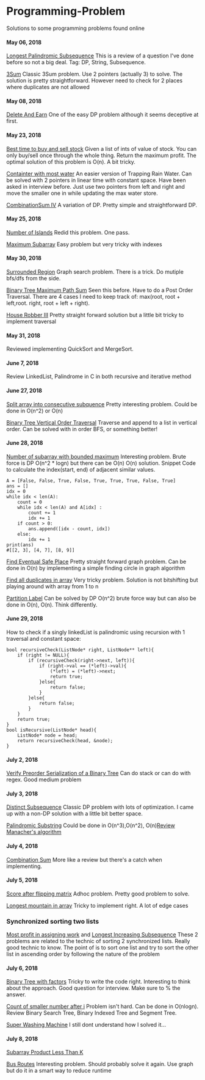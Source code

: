 # Programming-Problem

Solutions to some programming problems found online


#### May 06, 2018
[Longest Palindromic Subsequence](https://leetcode.com/problems/longest-palindromic-subsequence/description/)
This is a review of a question I've done before so not a big deal. 
Tag: DP, String, Subsequence.


[3Sum](https://fizzbuzzed.com/top-interview-questions-1/#twopointerm)
Classic 3Sum problem. Use 2 pointers (actually 3) to solve. The solution is pretty straightforward. However need to check for 2 places where duplicates are not allowed


#### May 08, 2018

[Delete And Earn](https://leetcode.com/problems/delete-and-earn/description/)
One of the easy DP problem although it seems deceptive at first. 

#### May 23, 2018

[Best time to buy and sell stock](https://leetcode.com/problems/best-time-to-buy-and-sell-stock/description/)
Given a list of ints of value of stock. You can only buy/sell once through the whole thing. Return the maximum profit.
The optimal solution of this problem is O(n). A bit tricky.

[Containter with most water](https://leetcode.com/problems/container-with-most-water/description/)
An easier version of Trapping Rain Water. Can be solved with 2 pointers in linear time with constant space. Have been asked in interview before.
Just use two pointers from left and right and move the smaller one in while updating the max water store.

[CombinationSum IV](https://leetcode.com/problems/combination-sum-iv/description/)
A variation of DP. Pretty simple and straightforward DP.

#### May 25, 2018

[Number of Islands](https://leetcode.com/problems/number-of-islands/description/)
Redid this problem. One pass.

[Maximum Subarray](https://leetcode.com/problems/maximum-subarray/description/)
Easy problem but very tricky with indexes

#### May 30, 2018

[Surrounded Region](https://leetcode.com/problems/surrounded-regions/description/)
Graph search problem. There is a trick. Do mutiple bfs/dfs from the side.

[Binary Tree Maximum Path Sum](https://leetcode.com/problems/binary-tree-maximum-path-sum/description/)
Seen this before. Have to do a Post Order Traversal. There are 4 cases I need to keep track of: max(root, root + left,root. right, root + left + right). 

[House Robber III](https://leetcode.com/problems/house-robber-iii/description/)
Pretty straight forward solution but a little bit tricky to implement traversal


#### May 31, 2018

Reviewed implementing QuickSort and MergeSort.

#### June 7, 2018
Review LinkedList, Palindrome in C in both recursive and iterative method

#### June 27, 2018
[Split array into consecutive subquence](https://leetcode.com/problems/split-array-into-consecutive-subsequences/description/)
Pretty interesting problem. Could be done in O(n^2) or O(n)

[Binary Tree Vertical Order Traversal](https://leetcode.com/problems/binary-tree-vertical-order-traversal/description/)
Traverse and append to a list in vertical order. Can be solved with in order BFS, or something better!

#### June 28, 2018
[Number of subarray with bounded maximum](https://leetcode.com/problems/number-of-subarrays-with-bounded-maximum/description/)
Interesting problem. Brute force is DP O(n^2  * logn) but there can be O(n) O(n) solution.
Snippet Code to calculate the index(start, end) of adjacent similar values.
```
A = [False, False, True, False, True, True, True, False, True]
ans = []
idx = 0
while idx < len(A):
    count = 0
    while idx < len(A) and A[idx] :
        count += 1
        idx += 1
    if count > 0:
        ans.append([idx - count, idx])
    else:
        idx += 1
print(ans)
#[[2, 3], [4, 7], [8, 9]]
```

[Find Eventual Safe Place](https://leetcode.com/problems/find-eventual-safe-states/description/)
Pretty straight forward graph problem. Can be done in O(n) by implementing a simple finding circle in graph algorithm

[Find all duplicates in array](https://leetcode.com/problems/find-all-duplicates-in-an-array/description/)
Very tricky problem. Solution is not bitshifting but playing around with array from 1 to n

[Partition Label](https://leetcode.com/problems/partition-labels/description/)
Can be solved by DP O(n^2) brute force way but can also be done in  O(n), O(n). Think differently.

#### June 29, 2018

How to check if a singly linkedList is palindromic using recursion with 1 traversal and constant space:

```
bool recursiveCheck(ListNode* right, ListNode** left){
	if (right != NULL){
		if (recursiveCheck(right->next, left)){
			if (right->val == (*left)->val){
				(*left) = (*left)->next;
				return true; 	
			}else{
				return false;
			}	
		}else{
			return false;
		}
	}
	return true;
}
bool isRecursive(ListNode* head){
	ListNode* node = head;
	return recursiveCheck(head, &node);
}
``` 

#### July 2, 2018

[Verify Preorder Serialization of a Binary Tree](https://leetcode.com/problems/verify-preorder-serialization-of-a-binary-tree/description/)
Can do stack or can do with regex. Good medium problem

#### July 3, 2018
[Distinct Subsequence](https://leetcode.com/problems/distinct-subsequences/description/)
Classic DP problem with lots of optimization. I came up with a non-DP solution with a little bit better space.

[Palindromic Substring](https://leetcode.com/problems/palindromic-substrings/description/)
Could be done in O(n^3),O(n^2), O(n)[Review Manacher's algorithm](https://www.youtube.com/watch?time_continue=894&v=nbTSfrEfo6M)

#### July 4, 2018
[Combination Sum](https://leetcode.com/problems/combination-sum/description/)
More like a review but there's a catch when implementing.

#### July 5, 2018
[Score after flipping matrix](https://leetcode.com/problems/score-after-flipping-matrix/description/)
Adhoc problem. Pretty good problem to solve.

[Longest mountain in array](https://leetcode.com/problems/longest-mountain-in-array/description/)
Tricky to implement right. A lot of edge cases

### Synchronized sorting two lists	 
[Most profit in assigning work](https://leetcode.com/problems/most-profit-assigning-work/description/) and
[Longest Increasing Subsequence](https://leetcode.com/problems/longest-increasing-subsequence/description/)
These 2 problems are related to the technic of sorting 2 synchronized lists. Really good technic to know.
The point of is to sort one list and try to sort the other list in ascending order by following the nature of the problem

#### July 6, 2018
[Binary Tree with factors](https://leetcode.com/problems/binary-trees-with-factors/description/)
Tricky to write the code right. Interesting to think about the approach. Good question for interview. Make sure to % the answer.

[Count of smaller number after i](https://leetcode.com/problems/count-of-smaller-numbers-after-self/description/)
Problem isn't hard. Can be done in O(nlogn). Review Binary Search Tree, Binary Indexed Tree and Segment Tree.

[Super Washing Machine](https://leetcode.com/problems/super-washing-machines/description/)
I still dont understand how I solved it...

#### July 8, 2018
[Subarray Product Less Than K](https://leetcode.com/problems/subarray-product-less-than-k/solution/)

[Bus Routes](https://leetcode.com/problems/bus-routes/description/)
Interesting problem. Should probably solve it again. Use graph but do it in a smart way to reduce runtime